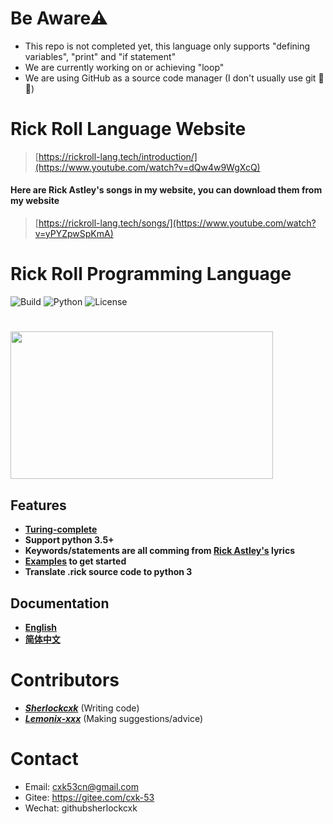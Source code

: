 # Be Aware⚠
- This repo is not completed yet, this language only supports "defining variables", "print" and "if statement"
- We are currently working on or achieving "loop"
- We are using GitHub as a source code manager (I don't usually use git 🤣😂)


# Rick Roll Language Website
> [https://rickroll-lang.tech/introduction/](https://www.youtube.com/watch?v=dQw4w9WgXcQ)
#### Here are Rick Astley's songs in my website, you can download them from my website
> [https://rickroll-lang.tech/songs/](https://www.youtube.com/watch?v=yPYZpwSpKmA)


# Rick Roll Programming Language

![Build](https://img.shields.io/badge/Build-passing-orange?style=for-the-badge&logo=appveyor)
![Python](https://img.shields.io/badge/Python-3.5%2B-brightgreen?style=for-the-badge&logo=appveyor)
![License](https://img.shields.io/badge/License-MIT-red?style=for-the-badge&logo=appveyor)

# <img src="https://repository-images.githubusercontent.com/367934588/4a27ae00-b73b-11eb-801b-36dd1756dc93" width="420" height="236.25"/>

## Features
- **[Turing-complete](https://en.wikipedia.org/wiki/Turing_completeness)**
- **Support python 3.5+**
- **Keywords/statements are all comming from [Rick Astley's](https://en.wikipedia.org/wiki/Rick_Astley) lyrics**
- **[Examples](https://github.com/Rick-Lang/rickroll-lang/tree/main/rick_examples) to get started**
- **Translate .rick source code to python 3**

## Documentation
- **[English](https://github.com/Rick-Lang/rickroll-lang/blob/main/doc.md)**
- **[简体中文](https://github.com/Rick-Lang/rickroll-lang/blob/main/doc-Ch.md)**

# Contributors
- _**[Sherlockcxk](https://github.com/Sherlockcxk)**_   (Writing code)
- _**[Lemonix-xxx](https://github.com/Lemonix-xxx)**_   (Making suggestions/advice)

# Contact
- Email: cxk53cn@gmail.com
- Gitee: https://gitee.com/cxk-53
- Wechat: githubsherlockcxk
